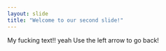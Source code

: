 ```yaml
---
layout: slide
title: "Welcome to our second slide!"
---
```

My fucking text!! yeah
Use the left arrow to go back!
